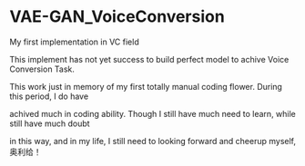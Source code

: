 # VAE-GAN_VoiceConversion
My first implementation in VC field


This implement has not yet success to build perfect model to achive Voice Conversion Task.

This work just in memory of my first totally manual coding flower. During this period, I do have 

achived much in coding ability. Though I still have much need to learn, while still have much doubt 

in this way, and in my life, I still need to looking forward and cheerup myself,奥利给！
